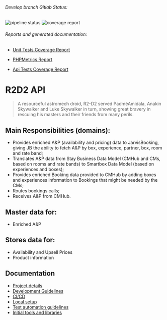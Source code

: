 ###### Develop branch Gitlab Status:
![pipeline status](http://gitlab.production.smartbox.com/millenniumfalcon/r2-d2-api/badges/master/pipeline.svg)
![coverage report](http://gitlab.production.smartbox.com/millenniumfalcon/r2-d2-api/badges/master/coverage.svg)


###### Reports and generated documentation:
* [Unit Tests Coverage Report](http://millenniumfalcon.gitlab.production.smartbox.com/r2-d2-api/phpunit/)
* [PHPMetrics Report](http://millenniumfalcon.gitlab.production.smartbox.com/r2-d2-api/phpmetrics/)

* [Api Tests Coverage Report](http://millenniumfalcon.gitlab.production.smartbox.com/r2-d2-api/api-tests/)

# R2D2 API

> A resourceful astromech droid, R2-D2 served PadméAmidala, Anakin Skywalker and Luke Skywalker in turn, showing great bravery in rescuing his masters and their friends from many perils.

## Main Responsibilities (domains):

* Provides enriched A&P (availability and pricing) data to JarvisBooking, giving JB the ability to fetch A&P by box, experience, partner, box, room and rate band;
* Translates A&P data from Stay Business Data Model (CMHub and CMs, based on rooms and rate bands) to Smartbox Data Model (based on experiences and boxes);
* Provides enriched Booking data provided to CMHub by adding boxes and experiences information to Bookings that might be needed by the CMs;
* Routes bookings calls;
* Receives A&P from CMHub.

## Master data for:

* Enriched A&P

## Stores data for:

* Availability and Upsell Prices
* Product information

## Documentation

* [Project details](docs/readme/projectDetails_README.md)
* [Development Guidelines](docs/readme/DevelopmentGuidelines/README.md)
* [CI/CD](docs/readme/ci-cd_README.md)
* [Local setup](docs/readme/localDevelopment_README.md)   
* [Test automation guidelines](docs/readme/testAutomation_README.md)
* [Initial tools and libraries](docs/readme/toolsAndLibraries_README.md)

